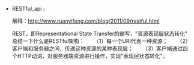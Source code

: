 * RESTful_api :
    
    解释：http://www.ruanyifeng.com/blog/2011/09/restful.html
    
    REST，即Representational State Transfer的缩写，"资源表现层状态转化"
    总结一下什么是RESTful架构：
　　（1）每一个URI代表一种资源；
　　（2）客户端和服务器之间，传递这种资源的某种表现层；
　　（3）客户端通过四个HTTP动词，对服务器端资源进行操作，实现"表现层状态转化"。